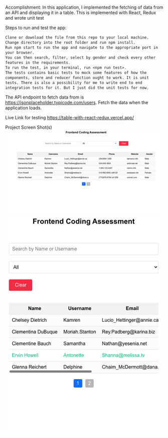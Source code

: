 Accomplishment: In this application, I implemented the fetching of data from an API and displaying it in a table. 
This is implemented with React, Redux and wrote unit test

Steps to run and test the app:

    Clone or download the file from this repo to your local machine.
    Change directory into the root folder and run npm install.
    Run npm start to run the app and navigate to the appropriate port in your browser.
    You can then search, filter, select by gender and check every other features in the requirements.
    To run the test, in your terminal, run <npm run test>.
    The tests contains basic tests to mock some features of how the components, store and reducer function ought to work. It is unit tests. There is also a possibility for me to write end to end integration tests for it. But I just did the unit tests for now.

The API endpoint to fetch data from is https://jsonplaceholder.typicode.com/users. Fetch the data when the application loads.


Live Link for testing
https://table-with-react-redux.vercel.app/

Project Screen Shot(s)
![Screenshot of project large](src/assets/table-react.png)
![screenshot small](src/assets/table-react-small.png)

